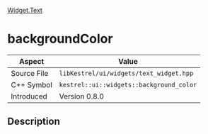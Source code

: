 [Widget.Text](index.md)
# backgroundColor
| Aspect | Value |
| --- | --- |
| Source File | `libKestrel/ui/widgets/text_widget.hpp` |
| C++ Symbol | `kestrel::ui::widgets::background_color` |
| Introduced | Version 0.8.0 |
## Description
